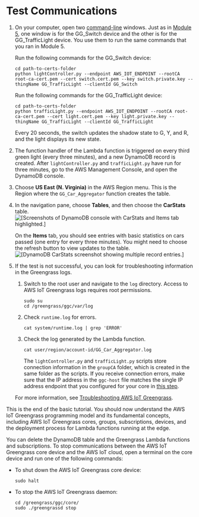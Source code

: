 # Test Communications<a name="comms-test"></a>

1. On your computer, open two [command\-line](https://en.wikipedia.org/wiki/Command-line_interface) windows\. Just as in [Module 5](module5.md), one window is for the GG\_Switch device and the other is for the GG\_TrafficLight device\. You use them to run the same commands that you ran in Module 5\.

   Run the following commands for the GG\_Switch device:

   ```
   cd path-to-certs-folder
   python lightController.py --endpoint AWS_IOT_ENDPOINT --rootCA root-ca-cert.pem --cert switch.cert.pem --key switch.private.key --thingName GG_TrafficLight --clientId GG_Switch
   ```

   Run the following commands for the GG\_TrafficLight device:

   ```
   cd path-to-certs-folder
   python trafficLight.py --endpoint AWS_IOT_ENDPOINT --rootCA root-ca-cert.pem --cert light.cert.pem --key light.private.key --thingName GG_TrafficLight --clientId GG_TrafficLight
   ```

   Every 20 seconds, the switch updates the shadow state to G, Y, and R, and the light displays its new state\.

1. The function handler of the Lambda function is triggered on every third green light \(every three minutes\), and a new DynamoDB record is created\. After `lightController.py` and `trafficLight.py` have run for three minutes, go to the AWS Management Console, and open the DynamoDB console\.

1. Choose **US East \(N\. Virginia\)** in the AWS Region menu\. This is the Region where the `GG_Car_Aggregator` function creates the table\.

1. In the navigation pane, choose **Tables**, and then choose the **CarStats** table\.   
![\[Screenshots of DynamoDB console with CarStats and Items tab highlighted.\]](http://docs.aws.amazon.com/greengrass/latest/developerguide/images/gg-get-started-099.png)

   On the **Items** tab, you should see entries with basic statistics on cars passed \(one entry for every three minutes\)\. You might need to choose the refresh button to view updates to the table\.  
![\[DynamoDB CarStats screenshot showing multiple record entries.\]](http://docs.aws.amazon.com/greengrass/latest/developerguide/images/gg-get-started-100.png)

1. If the test is not successful, you can look for troubleshooting information in the Greengrass logs\.

   1. <a name="root-access-logs"></a>Switch to the root user and navigate to the `log` directory\. Access to AWS IoT Greengrass logs requires root permissions\.

      ```
      sudo su
      cd /greengrass/ggc/var/log
      ```

   1. Check `runtime.log` for errors\.

      ```
      cat system/runtime.log | grep 'ERROR'
      ```

   1. Check the log generated by the Lambda function\.

      ```
      cat user/region/account-id/GG_Car_Aggregator.log
      ```

      <a name="check-connection-info"></a> The `lightController.py` and `trafficLight.py` scripts store connection information in the `groupCA` folder, which is created in the same folder as the scripts\. If you receive connection errors, make sure that the IP address in the `ggc-host` file matches the single IP address endpoint that you configured for your core in [this step](config-dev-subs.md#configure-ip-address)\.

   For more information, see [Troubleshooting AWS IoT Greengrass](gg-troubleshooting.md)\.

This is the end of the basic tutorial\. You should now understand the AWS IoT Greengrass programming model and its fundamental concepts, including AWS IoT Greengrass cores, groups, subscriptions, devices, and the deployment process for Lambda functions running at the edge\.

You can delete the DynamoDB table and the Greengrass Lambda functions and subscriptions\. To stop communications between the AWS IoT Greengrass core device and the AWS IoT cloud, open a terminal on the core device and run one of the following commands:
+ To shut down the AWS IoT Greengrass core device:

  ```
  sudo halt
  ```
+ To stop the AWS IoT Greengrass daemon:

  ```
  cd /greengrass/ggc/core/
  sudo ./greengrassd stop
  ```